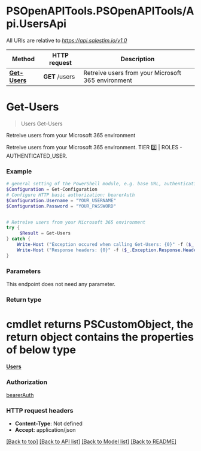 # PSOpenAPITools.PSOpenAPITools/Api.UsersApi

All URIs are relative to *https://api.salestim.io/v1.0*

Method | HTTP request | Description
------------- | ------------- | -------------
[**Get-Users**](UsersApi.md#Get-Users) | **GET** /users | Retreive users from your Microsoft 365 environment


<a name="Get-Users"></a>
# **Get-Users**
> Users Get-Users<br>

Retreive users from your Microsoft 365 environment

Retreive users from your Microsoft 365 environment. TIER 3️⃣ | ROLES - AUTHENTICATED_USER.

### Example
```powershell
# general setting of the PowerShell module, e.g. base URL, authentication, etc
$Configuration = Get-Configuration
# Configure HTTP basic authorization: bearerAuth
$Configuration.Username = "YOUR_USERNAME"
$Configuration.Password = "YOUR_PASSWORD"


# Retreive users from your Microsoft 365 environment
try {
     $Result = Get-Users
} catch {
    Write-Host ("Exception occured when calling Get-Users: {0}" -f ($_.ErrorDetails | ConvertFrom-Json))
    Write-Host ("Response headers: {0}" -f ($_.Exception.Response.Headers | ConvertTo-Json))
}
```

### Parameters
This endpoint does not need any parameter.

### Return type
# cmdlet returns PSCustomObject, the return object contains the properties of below type
[**Users**](Users.md)

### Authorization

[bearerAuth](../README.md#bearerAuth)

### HTTP request headers

 - **Content-Type**: Not defined
 - **Accept**: application/json

[[Back to top]](#) [[Back to API list]](../README.md#documentation-for-api-endpoints) [[Back to Model list]](../README.md#documentation-for-models) [[Back to README]](../README.md)


